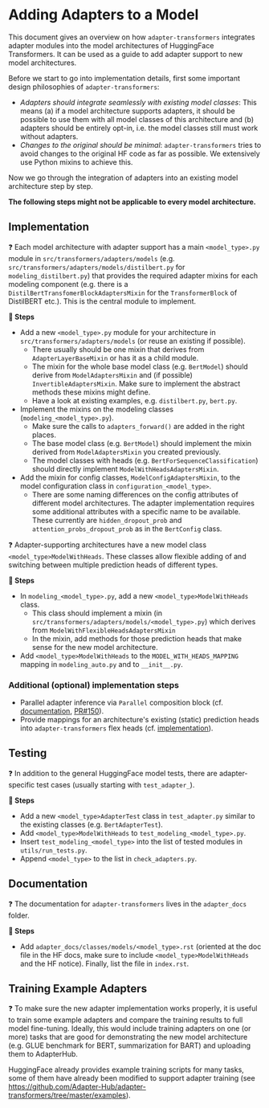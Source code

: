 # Adding Adapters to a Model

This document gives an overview on how `adapter-transformers` integrates adapter modules into the model architectures of HuggingFace Transformers.
It can be used as a guide to add adapter support to new model architectures.

Before we start to go into implementation details, first some important design philosophies of `adapter-transformers`:

- _Adapters should integrate seamlessly with existing model classes_: This means (a) if a model architecture supports adapters, it should be possible to use them with all model classes of this architecture and (b) adapters should be entirely opt-in, i.e. the model classes still must work without adapters.
- _Changes to the original should be minimal_: `adapter-transformers` tries to avoid changes to the original HF code as far as possible. We extensively use Python mixins to achieve this.

Now we go through the integration of adapters into an existing model architecture step by step.

**The following steps might not be applicable to every model architecture.**

## Implementation

❓ Each model architecture with adapter support has a main `<model_type>.py` module in `src/transformers/adapters/models` (e.g. `src/transformers/adapters/models/distilbert.py` for `modeling_distilbert.py`) that provides the required adapter mixins for each modeling component (e.g. there is a `DistilBertTransfomerBlockAdaptersMixin` for the `TransformerBlock` of DistilBERT etc.).
This is the central module to implement.

**📝 Steps**

- Add a new `<model_type>.py` module for your architecture in `src/transformers/adapters/models` (or reuse an existing if possible).
    - There usually should be one mixin that derives from `AdapterLayerBaseMixin` or has it as a child module.
    - The mixin for the whole base model class (e.g. `BertModel`) should derive from `ModelAdaptersMixin` and (if possible) `InvertibleAdaptersMixin`. Make sure to implement the abstract methods these mixins might define.
    - Have a look at existing examples, e.g. `distilbert.py`, `bert.py`.
- Implement the mixins on the modeling classes (`modeling_<model_type>.py`).
    - Make sure the calls to `adapters_forward()` are added in the right places.
    - The base model class (e.g. `BertModel`) should implement the mixin derived from `ModelAdaptersMixin` you created previously.
    - The model classes with heads (e.g. `BertForSequenceClassification`) should directly implement `ModelWithHeadsAdaptersMixin`.
- Add the mixin for config classes, `ModelConfigAdaptersMixin`, to the model configuration class in `configuration_<model_type>`.
    - There are some naming differences on the config attributes of different model architectures. The adapter implementation requires some additional attributes with a specific name to be available. These currently are `hidden_dropout_prob` and `attention_probs_dropout_prob` as in the `BertConfig` class.

❓ Adapter-supporting architectures have a new model class `<model_type>ModelWithHeads`.
These classes allow flexible adding of and switching between multiple prediction heads of different types.

**📝 Steps**

- In `modeling_<model_type>.py`, add a new `<model_type>ModelWithHeads` class.
    - This class should implement a mixin (in `src/transformers/adapters/models/<model_type>.py`) which derives from `ModelWithFlexibleHeadsAdaptersMixin`
    - In the mixin, add methods for those prediction heads that make sense for the new model architecture.
- Add `<model_type>ModelWithHeads` to the `MODEL_WITH_HEADS_MAPPING` mapping in `modeling_auto.py` and to `__init__.py`.

### Additional (optional) implementation steps

- Parallel adapter inference via `Parallel` composition block (cf. [documentation](https://docs.adapterhub.ml/adapter_composition.html#parallel), [PR#150](https://github.com/Adapter-Hub/adapter-transformers/pull/150)).
- Provide mappings for an architecture's existing (static) prediction heads into `adapter-transformers` flex heads (cf. [implementation](https://github.com/Adapter-Hub/adapter-transformers/blob/master/src/transformers/adapters/head_utils.py#L8)).

## Testing

❓ In addition to the general HuggingFace model tests, there are adapter-specific test cases (usually starting with `test_adapter_`).

**📝 Steps**

- Add a new `<model_type>AdapterTest` class in `test_adapter.py` similar to the existing classes (e.g. `BertAdapterTest`).
- Add `<model_type>ModelWithHeads` to `test_modeling_<model_type>.py`.
- Insert `test_modeling_<model_type>` into the list of tested modules in `utils/run_tests.py`.
- Append `<model_type>` to the list in `check_adapters.py`.

## Documentation

❓ The documentation for `adapter-transformers` lives in the `adapter_docs` folder.

**📝 Steps**

- Add `adapter_docs/classes/models/<model_type>.rst` (oriented at the doc file in the HF docs, make sure to include `<model_type>ModelWithHeads` and the HF notice). 
Finally, list the file in `index.rst`.

## Training Example Adapters

❓ To make sure the new adapter implementation works properly, it is useful to train some example adapters and compare the training results to full model fine-tuning. Ideally, this would include training adapters on one (or more) tasks that are good for demonstrating the new model architecture (e.g. GLUE benchmark for BERT, summarization for BART) and uploading them to AdapterHub.

HuggingFace already provides example training scripts for many tasks, some of them have already been modified to support adapter training (see https://github.com/Adapter-Hub/adapter-transformers/tree/master/examples).
